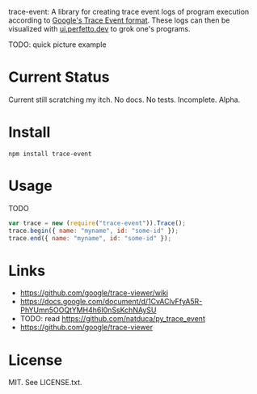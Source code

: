 trace-event: A library for creating trace event logs of program
execution according to [Google's Trace Event
format](https://docs.google.com/document/d/1CvAClvFfyA5R-PhYUmn5OOQtYMH4h6I0nSsKchNAySU).
These logs can then be visualized with
[ui.perfetto.dev](https://ui.perfetto.dev/) to grok one's programs.

TODO: quick picture example

# Current Status

Current still scratching my itch. No docs. No tests. Incomplete. Alpha.

# Install

    npm install trace-event

# Usage

TODO

```javascript
var trace = new (require("trace-event")).Trace();
trace.begin({ name: "myname", id: "some-id" });
trace.end({ name: "myname", id: "some-id" });
```

# Links

* https://github.com/google/trace-viewer/wiki
* https://docs.google.com/document/d/1CvAClvFfyA5R-PhYUmn5OOQtYMH4h6I0nSsKchNAySU
* TODO: read https://github.com/natduca/py_trace_event
* https://github.com/google/trace-viewer

# License

MIT. See LICENSE.txt.
